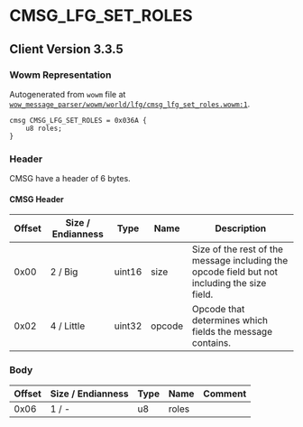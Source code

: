 # CMSG_LFG_SET_ROLES

## Client Version 3.3.5

### Wowm Representation

Autogenerated from `wowm` file at [`wow_message_parser/wowm/world/lfg/cmsg_lfg_set_roles.wowm:1`](https://github.com/gtker/wow_messages/tree/main/wow_message_parser/wowm/world/lfg/cmsg_lfg_set_roles.wowm#L1).
```rust,ignore
cmsg CMSG_LFG_SET_ROLES = 0x036A {
    u8 roles;
}
```
### Header

CMSG have a header of 6 bytes.

#### CMSG Header

| Offset | Size / Endianness | Type   | Name   | Description |
| ------ | ----------------- | ------ | ------ | ----------- |
| 0x00   | 2 / Big           | uint16 | size   | Size of the rest of the message including the opcode field but not including the size field.|
| 0x02   | 4 / Little        | uint32 | opcode | Opcode that determines which fields the message contains.|

### Body

| Offset | Size / Endianness | Type | Name | Comment |
| ------ | ----------------- | ---- | ---- | ------- |
| 0x06 | 1 / - | u8 | roles |  |

